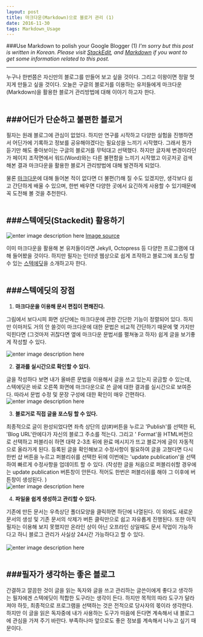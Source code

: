 ```yaml
---
layout: post
title: 마크다운(Markdown)으로 블로거 관리 (1)
date: 2016-11-30
tags: Markdown_Usage
---
```

###Use Markdown to polish your Google Blogger (1)
*I'm sorry but this post is written in Korean. Please visit [StackEdit](https://stackedit.io/ "Title"), and [Markdown](https://github.com/adam-p/markdown-here/wiki/Markdown-Cheatsheet "Title") if you want to get some information related to this post.*

---
누구나 한번쯤은 자신만의 블로그를 만들어 보고 싶을 것이다. 그리고 이왕이면 정말 멋지게 만들고 싶을 것이다. 오늘은 구글의 블로거를 이용하는 유저들에게 마크다운(Markdown)을 활용한 블로거 관리방법에 대해 이야기 하고자 한다.<br/><br/>

###**어딘가 단순하고 불편한 블로거**
---

필자는 원래 블로그에 관심이 없었다. 하지만 연구를 시작하고 다양한 실험을 진행하면서 어딘가에 기록하고 정보를 공유해야겠다는 필요성을 느끼기 시작했다. 그래서 뭔가 듣기만 해도 좋아보이는 구글의 블로거를 무턱대고 선택했다. 하지만 글자체 변경이라던가 페이지 조작면에서 워드(Word)와는 다른 불편함을 느끼기 시작했고 이곳저곳 검색해본 결과 마크다운을 활용한 블로거 관리방법에 대해 발견하게 되었다. 

물론 [마크다운](http://blog.kalkin7.com/2014/02/10/lets-write-using-markdown/ "Title")에 대해 들어본 적이 없다면 더 불편(?)해 질 수도 있겠지만, 생각보다 쉽고 간단하게 배울 수 있으며, 한번 배우면 다양한 곳에서 요긴하게 사용할 수 있기때문에 꼭 도전해 볼 것을 추천한다. <br/><br/>

 
###**스텍에딧(Stackedit) 활용하기**
---

![enter image description here](https://lh3.googleusercontent.com/vZ5Ti_RDcmwhN5o9_GfPEDToo9vux0RHXtno5WuiGNawFaUwVA_dF1NnZPm-aiulBoVSrgiC=s450 "Screen Shot 2016-11-28 at 3.02.03 AM.png")
[Image source](https://jeremykun.com/2015/01/10/my-latex-workflow-latexmk-sharelatex-and-stackedit/ "Title")

이미 마크다운을 활용해 본 유저들이라면  Jekyll, Octopress 등 다양한 프로그램에 대해 들어봤을 것이다. 하지만 필자는 인터넷 웹상으로 쉽게 조작하고 블로그에 포스팅 할 수 있는 [스텍에딧]( https://stackedit.io/ "Title")을 소개하고자 한다.<br/><br/>

###**스텍에딧의 장점**
---

1. **마크다운을 이용해 문서 편집이 편해진다.**
 
 그림에서 보다시피 화면 상단에는 마크다운에 관한 간단한 기능이 정렬되어 있다. 하지만 이마저도 거의 안 쓸것이 마크다운에 대한 문법은 비교적 간단하기 때문에 몇 가지만 익힌다면 (그것마저 귀찮다면 옆에 마크다운 문법서를 펼쳐놓고 하자) 쉽게 글을 보기좋게 작성할 수 있다. 
  
 ![enter image description here](https://lh3.googleusercontent.com/-awoOCgPntsI/WDxAwvVPeiI/AAAAAAAAEDA/ubmthfOEIRks0KiKneEmRGsgh42JVBnLQCLcB/s600/Screen+Shot+2016-11-28+at+11.35.04+PM.png "Screen Shot 2016-11-28 at 11.35.04 PM.png")

2. **결과를 실시간으로 확인할 수 있다.**
 
 글을 작성하다 보면 내가 올바른 문법을 이용해서 글을 쓰고 있는지 궁금할 수 있는데, 스텍에딧은 바로 오른쪽 화면에 마크다운으로 쓴 글에 대한 결과를 실시간으로 보여준다. 따라서 문법 수정 및 문장 구성에 대한 확인이 매우 간편하다.
  <br/>
  ![enter image description here](https://lh3.googleusercontent.com/-DEviaU1hzmA/WDxBBZ4sMuI/AAAAAAAAEDI/96PXJ1FEdrUI53RHhgpQtYR51UcRBBbkwCLcB/s600/Screen+Shot+2016-11-28+at+11.36.24+PM.png "Screen Shot 2016-11-28 at 11.36.24 PM.png")<br/>

3. **블로거로 직접 글을 포스팅 할 수 있다.**
 
 최종적으로 글이 완성되었다면 좌측 상단의 샵(#)버튼을 누르고 'Publish'를 선택한 뒤, 'Blog URL'란에다가 자신의 블로그 주소를 적는다. 그리고 ' Format'을 HTML버전으로 선택하고 퍼블리쉬 하면 대략 2-3초 뒤에 완료 메시지가 뜨고 블로거에 글이 자동적으로 올라가게 된다. 등록된 글을 확인해보고 수정사항이 필요하여 글을 고쳤다면 다시 한번 샵 버튼을 누르고 퍼블리쉬를 선택한 뒤에 이번에는 'update publication'을 선택하여 빠르게 수정사항을 업데이트 할 수 있다. (작성한 글을 처음으로 퍼블리쉬할 경우에는 update publication 버튼창이 안뜬다. 적어도 한번은 퍼블리쉬를 해야 그 이후에 버튼창이 생성된다. )
 <br/>
 ![enter image description here](https://lh3.googleusercontent.com/-C0Sv4wmRLHU/WDxC9fNxMjI/AAAAAAAAEDw/j7yr5WalvUARer_vh_JCSwoHEfPpXmKGQCLcB/s600/Screen+Shot+2016-11-28+at+11.44.01+PM.png "Screen Shot 2016-11-28 at 11.44.01 PM.png")<br/>

4. **파일을 쉽게 생성하고 관리할 수 있다.**
 
 기존에 만든 문서는 우측상단 폴더모양을 클릭하면 하단에 나열된다. 이 외에도 새로운 문서의 생성 및 기존 문서의 삭제가 버튼 클릭만으로 쉽고 자유롭게 진행된다. 또한 아직 필자는 이용해 보지 못했지만 온라인 상이 아닌 오프라인 상일때도 문서 작업이 가능하다고 하니 블로그 관리가 사실상 24시간 가능하다고 할 수 있다.      
 <br/>
 ![enter image description here](https://lh3.googleusercontent.com/DsLe9S7m7rqx9gYUtGj7-hZ2Iwaga6cSTUE666qtD2SM1gu1WCqu2K_lzHdu4EeEeBuyGLLz=s600 "Screen Shot 2016-11-28 at 3.46.25 AM.png")
 <br/><br/>

###**필자가 생각하는 좋은 블로그**
---

간결하고 깔끔한 것이 글을 읽는 독자와 글을 쓰고 관리하는 글쓴이에게 좋다고 생각하는 필자에겐 스텍에딧이 적합한 도구라는 생각이 든다. 하지만 목적의 따라 도구가 달라져야 하듯, 최종적으로 프로그램을 선택하는 것은 전적으로 당사자의 몫이라 생각한다. 하지만 이 글을 읽은 독자중에 내가 사용하는 도구가 마음에 든다면 계속해서 내 블로그에 관심을 가져 주기 바란다. 부족하나마 앞으로도 좋은 정보를 계속해서 나누고 싶기 때문이다. 
